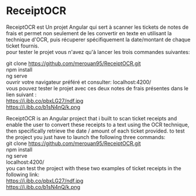 # ReceiptOCR
ReceiptOCR est Un projet Angular qui sert à scanner les tickets de notes de frais et permet non seulement de les convertir 
en texte en utilisant la technique d'OCR, puis récuperer spécifiquement la date/montant de chaque ticket fournis.  
pour tester le projet vous n'avez qu'à lancer les trois commandes suivantes:  

git clone https://github.com/merouan95/ReceiptOCR.git  
npm install  
ng serve  
ouvrir votre navigateur préféré et consulter: localhost:4200/  
vous pouvez tester le projet avec ces deux notes de frais présentes dans le lien suivant :   
https://i.ibb.co/pbxLG27/ndf.jpg  
https://i.ibb.co/b1sN4nQ/k.png   

ReceiptOCR is an Angular project that i built to scan ticket receipts and enable the user to convert these receipts to
a text using the OCR technique, then specifically retrieve the date / amount of each ticket provided.
to test the project you just have to launch the following three commands:  
git clone https://github.com/merouan95/ReceiptOCR.git  
npm install  
ng serve  
localhost:4200/  
you can test the project with these two examples of ticket receipts in the following link:  
https://i.ibb.co/pbxLG27/ndf.jpg  
https://i.ibb.co/b1sN4nQ/k.png 



